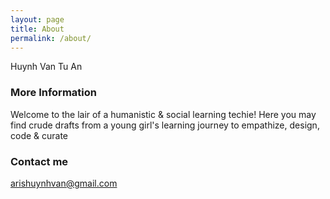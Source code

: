 ```yaml
---
layout: page
title: About
permalink: /about/
---
```


Huynh Van Tu An

### More Information

Welcome to the lair of a humanistic & social learning techie! Here you may find crude drafts from a young girl's learning journey to empathize, design, code & curate

### Contact me

[arishuynhvan@gmail.com](mailto:arishuynhvan@gmail.com)